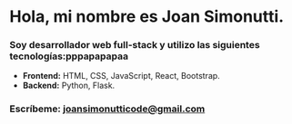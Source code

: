 # Hola, mi nombre es **Joan Simonutti**.

### **Soy desarrollador web full-stack** y utilizo las siguientes tecnologías:pppapapapaa
 - **Frontend:** HTML, CSS, JavaScript, React, Bootstrap.
 - **Backend:** Python, Flask.
  
### **Escríbeme:** [joansimonutticode@gmail.com](mailto:joansimonutticode@gmail.com)

